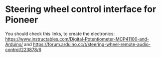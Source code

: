 # Steering wheel control interface for Pioneer
 You should check this links, to create the electronics: 
	https://www.instructables.com/Digital-Potentiometer-MCP41100-and-Arduino/
		and
	https://forum.arduino.cc/t/steering-wheel-remote-audio-control/223878/6

